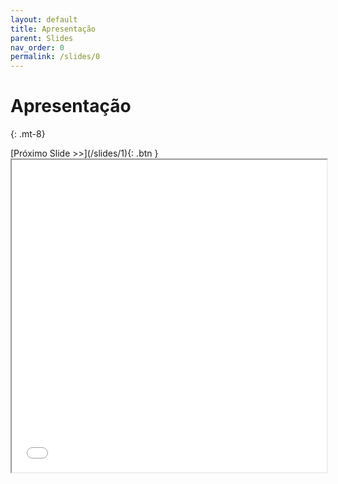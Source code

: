 ```yaml
---
layout: default
title: Apresentação
parent: Slides
nav_order: 0
permalink: /slides/0
---
```


# Apresentação 
{: .mt-8}

<span class="d-flex flex-justify-around mt-8">
[Próximo Slide >>](/slides/1){: .btn }
</span>

<iframe src="{{ '/assets/slides/00-apresentacao.pdf' | absolute_url }}" width="100%" height="500px">